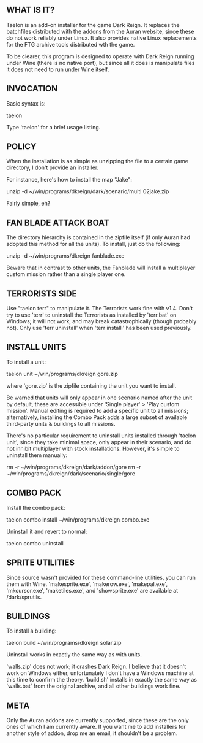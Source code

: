 WHAT IS IT?
-----------
Taelon is an add-on installer for the game Dark Reign.  It replaces the
batchfiles distributed with the addons from the Auran website, since these do
not work reliably under Linux.  It also provides native Linux replacements for
the FTG archive tools distributed wth the game.

To be clearer, this program is designed to operate with Dark Reign running under
Wine (there is no native port), but since all it does is manipulate files it
does not need to run under Wine itself.


INVOCATION
----------
Basic syntax is:

  taelon <subcommand> <arguments>
  
Type 'taelon' for a brief usage listing.


POLICY
------
When the installation is as simple as unzipping the file to a certain game
directory, I don't provide an installer.

For instance, here's how to install the map "Jake":

  unzip -d ~/win/programs/dkreign/dark/scenario/multi 02jake.zip

Fairly simple, eh?


FAN BLADE ATTACK BOAT
---------------------
The directory hierarchy is contained in the zipfile itself (if only Auran had
adopted this method for all the units).  To install, just do the following:

  unzip -d ~/win/programs/dkreign fanblade.exe

Beware that in contrast to other units, the Fanblade will install a multiplayer
custom mission rather than a single player one.


TERRORISTS SIDE
---------------
Use "taelon terr" to manipulate it.
The Terrorists work fine with v1.4.
Don't try to use 'terr' to uninstall the Terrorists as installed by 'terr.bat'
on Windows; it will not work, and may break catastrophically (though probably
not).  Only use 'terr uninstall' when 'terr installl' has been used previously.


INSTALL UNITS
-------------
To install a unit:

  taelon unit ~/win/programs/dkreign gore.zip

where 'gore.zip' is the zipfile containing the unit you want to install.

Be warned that units will only appear in one scenario named after the unit by
default, these are accessible under 'Single player' > 'Play custom mission'.
Manual editing is required to add a specific unit to all missions;
alternatively, installing the Combo Pack adds a large subset of available
third-party units & buildings to all missions.

There's no particular requirement to uninstall units installed through 'taelon
unit', since they take minimal space, only appear in their scenario, and do not
inhibit multiplayer with stock installations.  However, it's simple to uninstall
them manually:

  rm -r ~/win/programs/dkreign/dark/addon/gore
  rm -r ~/win/programs/dkreign/dark/scenario/single/gore


COMBO PACK
----------
Install the combo pack:

  taelon combo install ~/win/programs/dkreign combo.exe

Uninstall it and revert to normal:

  taelon combo uninstall


SPRITE UTILITIES
----------------
Since source wasn't provided for these command-line utilities, you can run them
with Wine.  'makesprite.exe', 'makerow.exe', 'makepal.exe', 'mkcursor.exe',
'maketiles.exe', and 'showsprite.exe' are available at <GAME>/dark/sprutils.


BUILDINGS
---------
To install a building:

  taelon build ~/win/programs/dkreign solar.zip

Uninstall works in exactly the same way as with units.

'walls.zip' does not work; it crashes Dark Reign.  I believe that it doesn't
work on Windows either, unfortunately I don't have a Windows machine at this
time to confirm the theory.  'build.sh' installs in exactly the same way as
'walls.bat' from the original archive, and all other buildings work fine.


META
----
Only the Auran addons are currently supported, since these are the only ones of
which I am currently aware.  If you want me to add installers for another style
of addon, drop me an email, it shouldn't be a problem.
